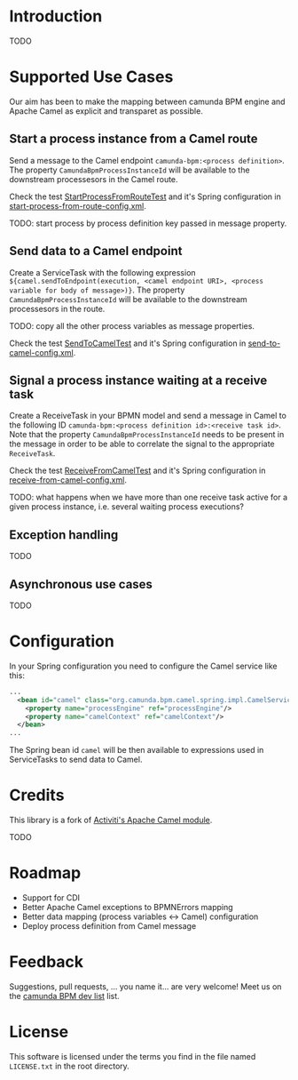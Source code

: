 # Introduction

TODO

# Supported Use Cases
Our aim has been to make the mapping between camunda BPM engine and Apache Camel as explicit and transparet as possible.

## Start a process instance from a Camel route

Send a message to the Camel endpoint `camunda-bpm:<process definition>`. The property `CamundaBpmProcessInstanceId` will be available to the downstream processesors in the Camel route. 

Check the test [StartProcessFromRouteTest](https://github.com/rafacm/camunda-bpm-camel-integration/blob/master/src/test/java/org/camunda/bpm/camel/spring/StartProcessFromRouteTest.java) and it's Spring configuration in [start-process-from-route-config.xml](https://github.com/rafacm/camunda-bpm-camel-integration/blob/master/src/test/resources/start-process-from-route-config.xml).

TODO: start process by process definition key passed in message property.

## Send data to a Camel endpoint

Create a ServiceTask with the following expression `${camel.sendToEndpoint(execution, <camel endpoint URI>, <process variable for body of message>)}`. The property `CamundaBpmProcessInstanceId` will be available to the downstream processesors in the route.

TODO: copy all the other process variables as message properties.

Check the test [SendToCamelTest](https://github.com/rafacm/camunda-bpm-camel-integration/blob/master/src/test/java/org/camunda/bpm/camel/spring/SendToCamelTest.java) and it's Spring configuration in [send-to-camel-config.xml](https://github.com/rafacm/camunda-bpm-camel-integration/blob/master/src/test/resources/send-to-camel-config.xml).

## Signal a process instance waiting at a receive task

Create a ReceiveTask in your BPMN model and send a message in Camel to the following ID `camunda-bpm:<process definition id>:<receive task id>`. Note that the property `CamundaBpmProcessInstanceId` needs to be present in the message in order to be able to correlate the signal to the appropriate `ReceiveTask`.

Check the test [ReceiveFromCamelTest](https://github.com/rafacm/camunda-bpm-camel-integration/blob/master/src/test/java/org/camunda/bpm/camel/spring/ReceiveFromCamelTest.java) and it's Spring configuration in [receive-from-camel-config.xml](https://github.com/rafacm/camunda-bpm-camel-integration/blob/master/src/test/resources/receive-from-camel-config.xml).

TODO: what happens when we have more than one receive task active for a given process instance, i.e. several waiting process executions?

## Exception handling

TODO

## Asynchronous use cases

TODO

# Configuration

In your Spring configuration you need to configure the Camel service like this:
```xml
...
  <bean id="camel" class="org.camunda.bpm.camel.spring.impl.CamelServiceImpl">
    <property name="processEngine" ref="processEngine"/>
    <property name="camelContext" ref="camelContext"/>
  </bean>
...
```
The Spring bean id `camel` will be then available to expressions used in ServiceTasks to send data to Camel.

# Credits

This library is a fork of [Activiti's Apache Camel module](https://github.com/Activiti/Activiti/tree/master/modules/activiti-camel). 

TODO

# Roadmap

* Support for CDI
* Better Apache Camel exceptions to BPMNErrors mapping
* Better data mapping (process variables <-> Camel) configuration
* Deploy process definition from Camel message

# Feedback

Suggestions, pull requests, ... you name it... are very welcome! Meet us on the [camunda BPM dev list](https://groups.google.com/forum/?fromgroups#!forum/camunda-bpm-dev) list.

# License

This software is licensed under the terms you  find in the file named `LICENSE.txt` in the root directory.